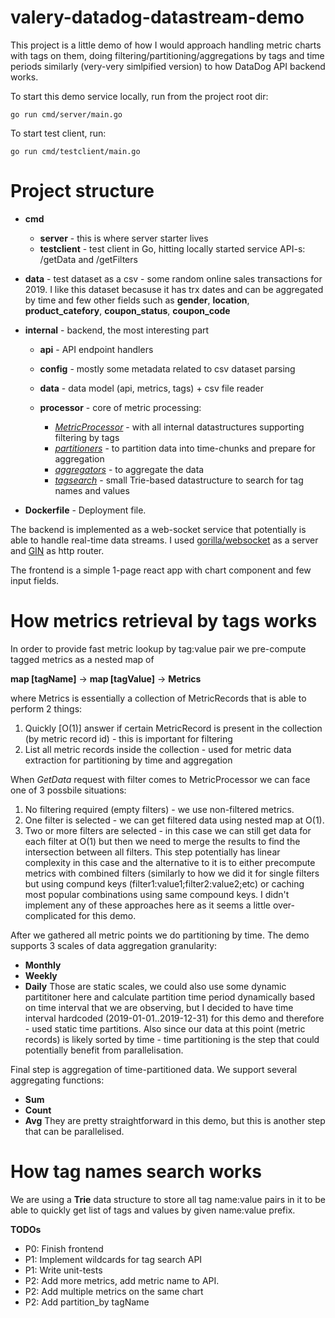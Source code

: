 # valery-datadog-datastream-demo

This project is a little demo of how I would approach handling metric charts with tags on them, doing filtering/partitioning/aggregations by tags and time periods similarly (very-very simlpified version) to how DataDog API backend works.

To start this demo service locally, run from the project root dir:

`go run cmd/server/main.go`

To start test client, run:

`go run cmd/testclient/main.go`

# Project structure


* **cmd**

  * **server**            - this is where server starter lives
  * **testclient**        - test client in Go, hitting locally started service API-s: /getData and /getFilters

* **data**                - test dataset as a csv - some random online sales transactions for 2019. I like this
                            dataset becasuse it has trx dates and can be aggregated by time and few other fields
                            such as **gender**, **location**, **product_catefory**, **coupon_status**, **coupon_code**

* **internal**            - backend, the most interesting part

  * **api**               - API endpoint handlers
  * **config**            - mostly some metadata related to csv dataset parsing
  * **data**              - data model (api, metrics, tags) + csv file reader
  * **processor**         - core of metric processing:
    
     * [_MetricProcessor_](https://github.com/vkarpei/valery-datadog-datastream-demo/blob/master/internal/processor/metricprocessor.go)  - with all internal datastructures supporting filtering by tags
     * [_partitioners_](https://github.com/vkarpei/valery-datadog-datastream-demo/blob/master/internal/processor/paritioners.go)     - to partition data into time-chunks and prepare for aggregation
     * [_aggregators_](https://github.com/vkarpei/valery-datadog-datastream-demo/blob/master/internal/processor/aggregators.go)      - to aggregate the data
     * [_tagsearch_](https://github.com/vkarpei/valery-datadog-datastream-demo/blob/master/internal/processor/tagsearch.go)       - small Trie-based datastructure to search for tag names and values

* **Dockerfile**          - Deployment file.

The backend is implemented as a web-socket service that potentially is able to handle real-time data streams. I used [gorilla/websocket](https://github.com/gorilla/websocket) as a server and [GIN](https://github.com/gin-gonic/gin) as http router.

The frontend is a simple 1-page react app with chart component and few input fields.

# How metrics retrieval by tags works

In order to provide fast metric lookup by tag:value pair we pre-compute tagged metrics as a nested map of

   **map [tagName]**   ->   **map [tagValue]**   ->   **Metrics**

where Metrics is essentially a collection of MetricRecords that is able to perform 2 things:
1. Quickly [O(1)] answer if certain MetricRecord is present in the collection (by metric record id) - this is important for filtering 
2. List all metric records inside the collection - used for metric data extraction for partitioning by time and aggregation

When _GetData_ request with filter comes to MetricProcessor we can face one of 3 possbile situations:
1. No filtering required (empty filters) - we use non-filtered metrics.
2. One filter is selected - we can get filtered data using nested map at O(1).
3. Two or more filters are selected - in this case we can still get data for each filter at O(1) but then we need to merge the results to find the intersection between all filters. This step potentially has linear complexity in this case and the alternative to it is to either precompute metrics with combined filters (similarly to how we did it for single filters but using compund keys (filter1:value1;filter2:value2;etc) or caching most popular combinations using same compound keys. I didn't implement any of these approaches here as it seems a little over-complicated for this demo.

After we gathered all metric points we do partitioning by time. The demo supports 3 scales of data aggregation granularity:
* **Monthly**
* **Weekly**
* **Daily**
Those are static scales, we could also use some dynamic partititoner here and calculate partition time period dynamically based on time interval that we are observing, but I decided to have time interval hardcoded (2019-01-01..2019-12-31) for this demo and therefore - used static time partitions.
Also since our data at this point (metric records) is likely sorted by time - time partitioning is the step that could potentially benefit from parallelisation.

Final step is aggregation of time-partitioned data. We support several aggregating functions:
* **Sum**
* **Count**
* **Avg**
They are pretty straightforward in this demo, but this is another step that can be parallelised.

# How tag names search works

We are using a **Trie** data structure to store all tag name:value pairs in it to be able to quickly get list of tags and values by given name:value prefix.

**TODOs**
* P0: Finish frontend
* P1: Implement wildcards for tag search API
* P1: Write unit-tests
* P2: Add more metrics, add metric name to API.
* P2: Add multiple metrics on the same chart
* P2: Add partition_by tagName